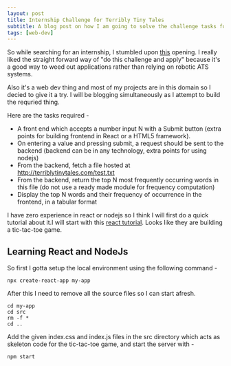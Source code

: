 ```yaml
---
layout: post
title: Internship Challenge for Terribly Tiny Tales
subtitle: A blog post on how I am going to solve the challenge tasks for an internship role.
tags: [web-dev]
---
```


So while searching for an internship, I stumbled upon [this](https://angel.co/company/terribly-tiny-tales/jobs/288898-full-time-intern-software-engineer-no-part-time-please) opening. I really liked the straight forward way of "do this challenge and apply" because it's a good way to weed out applications rather than relying on robotic ATS systems.

Also it's a web dev thing and most of my projects are in this domain so I decied to give it a try. I will be blogging simultaneously as I attempt to build the requried thing.

Here are the tasks required -

- A front end which accepts a number input N with a Submit button (extra points for building frontend in React or a HTML5 framework).
- On entering a value and pressing submit, a request should be sent to the backend (backend can be in any technology, extra points for using nodejs)
- From the backend, fetch a file hosted at http://terriblytinytales.com/test.txt
- From the backend, return the top N most frequently occurring words in this file (do not use a ready made module for frequency computation)
- Display the top N words and their frequency of occurrence in the frontend, in a tabular format

I have zero experience in react or nodejs so I think I will first do a quick tutorial about it.I will start with this [react tutorial](https://reactjs.org/tutorial/tutorial.html). Looks like they are building a tic-tac-toe game.

## Learning React and NodeJs

So first I gotta setup the local environment using the following command -

```
npx create-react-app my-app
```

After this I need to remove all the source files so I can start afresh.

```
cd my-app
cd src
rm -f *
cd ..
```

Add the given index.css and index.js files in the src directory which acts as skeleton code for the tic-tac-toe game, and start the server with -

```
npm start
```

